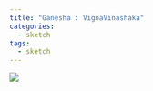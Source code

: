 ```yaml
---
title: "Ganesha : VignaVinashaka"
categories:
  - sketch
tags:
  - sketch
---
```




<img src="{{site.baseurl}}/assets/art/sketch/ganesha-vignavinashaka.png">
